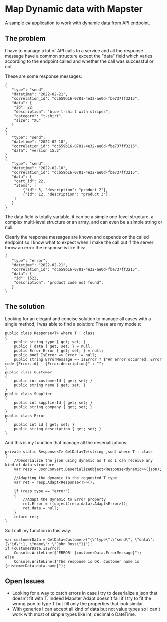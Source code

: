 # Map Dynamic data with Mapster
A sample c# application to work with dynamic data from API endpoint.

## The problem

I have to manage a lot of API calls to a service and all the response message have a common structure except the "data" field which varies according to the endpoint called and whether the call was successful or not.

These are some response messages:

```lang-json
{
   "type": "send",
   "datetime": "2022-02-21",
   "correlation_id": "dc659b16-0781-4e32-ae0d-fbe737ff3215",
   "data": {
	"id": 22,
	"description": "blue t-shirt with stripes",
	"category": "t-shirt",
	"size": "XL"
   }
}
{
   "type": "send",
   "datetime": "2022-02-18",
   "correlation_id": "dc659b16-0781-4e32-ae0d-fbe737ff3215",
   "data": "version 15.2"
}
{
   "type": "send",
   "datetime": "2022-02-18",
   "correlation_id": "dc659b16-0781-4e32-ae0d-fbe737ff3215",
   "data": {
	"cart_id": 22,
	"items": [
        {"id": 5, "description": "product 2"},
        {"id": 12, "description": "product 3"},
    ] 
   }
}
```
The data field is totally variable, it can be a simple one-level structure, a complex multi-level structure or an array, and can even be a simple string or null.

Clearly the response messages are known and depends on the called endpoint so I know what to expect when I make the call but if the server throw an error the response is like this:
```lang-json
{
   "type": "error",
   "datetime": "2022-02-21",
   "correlation_id": "dc659b16-0781-4e32-ae0d-fbe737ff3215",
   "data": {
	"id": 1522,
	"description": "product code not found",
   }
}

```
## The solution
Looking for an elegant and concise solution to manage all cases with a single method, I was able to find a solution:
These are my models:

```lang-csharp
public class Response<T> where T : class
{
	public string type { get; set; }
	public T data { get; set; } = null;
	public Error Error { get; set; } = null;
	public bool IsError => Error != null;
	public string ErrorMessage => IsError ? $"An error occurred. Error code {Error.id} - {Error.description}" : "";
}
public class Customer
{
	public int customerId { get; set; }
	public string name { get; set; }
}
public class Supplier
{
	public int supplierId { get; set; }
	public string company { get; set; }
}
public class Error
{
	public int id { get; set; }
	public string description { get; set; }
}
```

And this is my function that manage all the deserializations:

```lang-csharp
private static Response<T> GetData<T>(string json) where T : class
{
	//Deserialize the json using dynamic as T so I can receive any kind of data structure
	var resp = JsonConvert.DeserializeObject<Response<dynamic>>(json);
    
    //Adapting the dynamic to the requested T type
	var ret = resp.Adapt<Response<T>>();

	if (resp.type == "error")
	{
		//Adapt the dynamic to Error property
		ret.Error = ((object)resp.data).Adapt<Error>();
		ret.data = null;
	}
	return ret;
}
```

So I call my function in this way:

```lang-csharp
var customerData = GetData<Customer>("{\"type\":\"send\", \"data\": {\"id\":1, \"name\": \"John Ross\"}}");
if (customerData.IsError)
	Console.WriteLine($"ERROR! {customerData.ErrorMessage}");
else
	Console.WriteLine($"The response is OK. Customer name is {customerData.data.name}");
```
## Open Issues
- Looking for a way to catch errors in case i try to deserialize a json that doesn't fit with T. Indeed Mapster Adapt doesn't fail if I try to fit the wrong json to type T but fill only the properties that look similar.
- With generics I can accept all kind of data but not value types so I can't work with most of simple types like int, decimal o DateTime.
